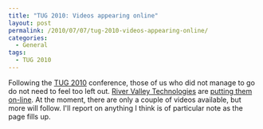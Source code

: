 ```yaml
---
title: "TUG 2010: Videos appearing online"
layout: post
permalink: /2010/07/07/tug-2010-videos-appearing-online/
categories:
  - General
tags:
  - TUG 2010
---
```

Following the [TUG 2010](https://tug.org/tug2010/) conference, those of us who did not manage to go do not need to feel too left out. [River Valley Technologies](http://river-valley.com/) are [putting them on-line](http://river-valley.zeeba.tv/conferences/tug-2010). At the moment, there are only a couple of videos available, but more will follow. I'll report on anything I think is of particular note as the page fills up.
